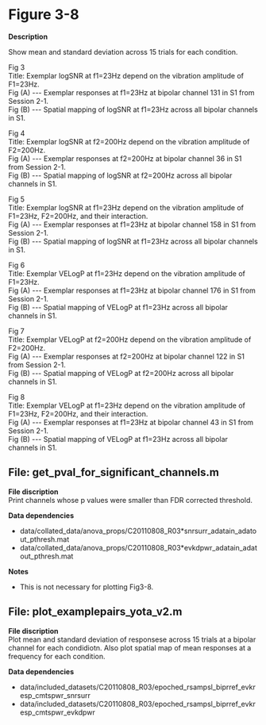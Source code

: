# Figure 3-8 #

**Description** <br />
 
 Show mean and standard deviation across 15 trials for each condition. <br />
 
 Fig 3 <br />
 Title: Exemplar logSNR at f1=23Hz depend on the vibration amplitude of F1=23Hz. <br />
 Fig (A) --- Exemplar responses at f1=23Hz at bipolar channel 131 in S1 from Session 2-1. <br />
 Fig (B) --- Spatial mapping of logSNR at f1=23Hz across all bipolar channels in S1. <br />
 

 Fig 4 <br />
 Title: Exemplar logSNR at f2=200Hz depend on the vibration amplitude of F2=200Hz. <br />
 Fig (A) --- Exemplar responses at f2=200Hz at bipolar channel 36 in S1 from Session 2-1. <br />
 Fig (B) --- Spatial mapping of logSNR at f2=200Hz across all bipolar channels in S1. <br />


 Fig 5 <br />
 Title: Exemplar logSNR at f1=23Hz depend on the vibration amplitude of F1=23Hz, F2=200Hz, and their interaction. <br />
 Fig (A) --- Exemplar responses at f1=23Hz at bipolar channel 158 in S1 from Session 2-1. <br />
 Fig (B) --- Spatial mapping of logSNR at f1=23Hz across all bipolar channels in S1. <br />


 Fig 6 <br />
 Title: Exemplar VELogP at f1=23Hz depend on the vibration amplitude of F1=23Hz. <br />
 Fig (A) --- Exemplar responses at f1=23Hz at bipolar channel 176 in S1 from Session 2-1. <br />
 Fig (B) --- Spatial mapping of VELogP at f1=23Hz across all bipolar channels in S1. <br />


 Fig 7 <br />
 Title: Exemplar VELogP at f2=200Hz depend on the vibration amplitude of F2=200Hz. <br />
 Fig (A) --- Exemplar responses at f2=200Hz at bipolar channel 122 in S1 from Session 2-1. <br />
 Fig (B) --- Spatial mapping of VELogP at f2=200Hz across all bipolar channels in S1. <br />


 Fig 8 <br />
 Title: Exemplar VELogP at f1=23Hz depend on the vibration amplitude of F1=23Hz, F2=200Hz, and their interaction. <br />
 Fig (A) --- Exemplar responses at f1=23Hz at bipolar channel 43 in S1 from Session 2-1. <br />
 Fig (B) --- Spatial mapping of VELogP at f1=23Hz across all bipolar channels in S1. <br />


## File: get_pval_for_significant_channels.m ##

**File discription** <br />
 Print channels whose p values were smaller than FDR corrected threshold. 

**Data dependencies**
+ data/collated_data/anova_props/C20110808_R03\*snrsurr_adatain_adatout_pthresh.mat
+ data/collated_data/anova_props/C20110808_R03\*evkdpwr_adatain_adatout_pthresh.mat

**Notes** 
+ This is not necessary for plotting Fig3-8. 


## File: plot_examplepairs_yota_v2.m ##

**File discription** <br />
 Plot mean and standard deviation of responsese across 15 trials at a bipolar channel for each condidiotn. Also plot spatial map of mean responses at a frequency for each condition. 

**Data dependencies**
+ data/included_datasets/C20110808_R03/epoched_rsampsl_biprref_evkresp_cmtspwr_snrsurr
+ data/included_datasets/C20110808_R03/epoched_rsampsl_biprref_evkresp_cmtspwr_evkdpwr

